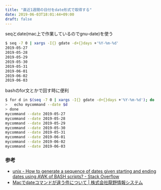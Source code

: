 ```yaml
---
title: "直近1週間の日付をdate形式で取得する"
date: 2019-06-03T18:01:44+09:00
draft: false
---
```


seqとdate(mac上で作業しているのでgnu-date)を使う

```bash
$ seq -7 0 | xargs -I{} gdate -d+{}days +'%Y-%m-%d'
2019-05-27
2019-05-28
2019-05-29
2019-05-30
2019-05-31
2019-06-01
2019-06-02
2019-06-03
```

bashのfor文とかで回す時に便利

```bash
$ for d in $(seq -7 0 | xargs -I{} gdate -d+{}days +'%Y-%m-%d'); do
>   echo mycommand --date $d
> done
mycommand --date 2019-05-27
mycommand --date 2019-05-28
mycommand --date 2019-05-29
mycommand --date 2019-05-30
mycommand --date 2019-05-31
mycommand --date 2019-06-01
mycommand --date 2019-06-02
mycommand --date 2019-06-03
```

### 参考

- [unix - How to generate a sequence of dates given starting and ending dates using AWK of BASH scripts? - Stack Overflow](https://stackoverflow.com/questions/4351282/how-to-generate-a-sequence-of-dates-given-starting-and-ending-dates-using-awk-of)
- [Macでdateコマンドが違う件について | 株式会社龍野情報システム](https://tatsuno-system.co.jp/2016/06/27/mac%E3%81%A7date%E3%82%B3%E3%83%9E%E3%83%B3%E3%83%89%E3%81%8C%E9%81%95%E3%81%86%E4%BB%B6%E3%81%AB%E3%81%A4%E3%81%84%E3%81%A6/)

